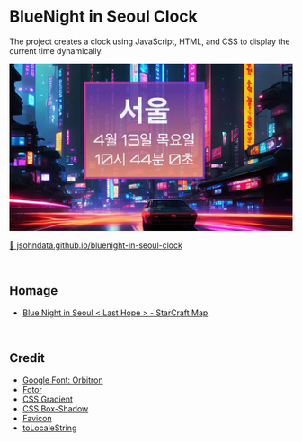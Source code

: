 # BlueNight in Seoul Clock
The project creates a clock using JavaScript, HTML, and CSS to display the current time dynamically.

[![screen shot](./src/images/readme.webp)](https://jsohndata.github.io/bluenight-in-seoul-clock)

[🚀 jsohndata.github.io/bluenight-in-seoul-clock](https://jsohndata.github.io/bluenight-in-seoul-clock)

<br>

## Homage
* [Blue Night in Seoul < Last Hope > - StarCraft Map](https://scmscx.com/map/G8V4Rh2D)

<br>

## Credit
* [Google Font: Orbitron](https://fonts.google.com/specimen/Orbitron?preview.text=10:11&preview.text_type=custom)
* [Fotor](https://www.fotor.com/)
* [CSS Gradient](https://cssgradient.io/)
* [CSS Box-Shadow](https://html-css-js.com/css/generator/box-shadow/)
* [Favicon](https://favicon.io/favicon-converter/)
* [toLocaleString](https://www.w3schools.com/jsref/jsref_tolocalestring.asp)
